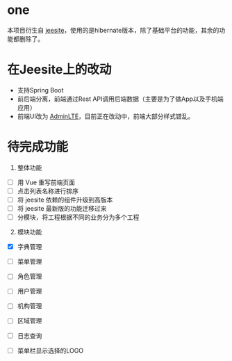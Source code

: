 # one

本项目衍生自 [jeesite](https://github.com/thinkgem/jeesite "https://github.com/thinkgem/jeesite")，使用的是hibernate版本，除了基础平台的功能，其余的功能都删除了。

# 在Jeesite上的改动 #
-	支持Spring Boot
-	前后端分离，前端通过Rest API调用后端数据（主要是为了做App以及手机端应用）
-	前端UI改为 [AdminLTE](https://github.com/almasaeed2010/AdminLTE "https://github.com/almasaeed2010/AdminLTE")，目前正在改动中，前端大部分样式错乱。

# 待完成功能
1.  整体功能
-   [ ] 用 Vue 重写前端页面
-	[ ] 点击列表名称进行排序
-	[ ] 将 jeesite 依赖的组件升级到高版本
-	[ ] 将 jeesite 最新版的功能迁移过来
-	[ ] 分模块，将工程根据不同的业务分为多个工程

2.  模块功能
-   [X] 字典管理
-   [ ] 菜单管理
-   [ ] 角色管理

-   [ ] 用户管理
-   [ ] 机构管理
-   [ ] 区域管理

-   [ ] 日志查询

-   [ ] 菜单栏显示选择的LOGO